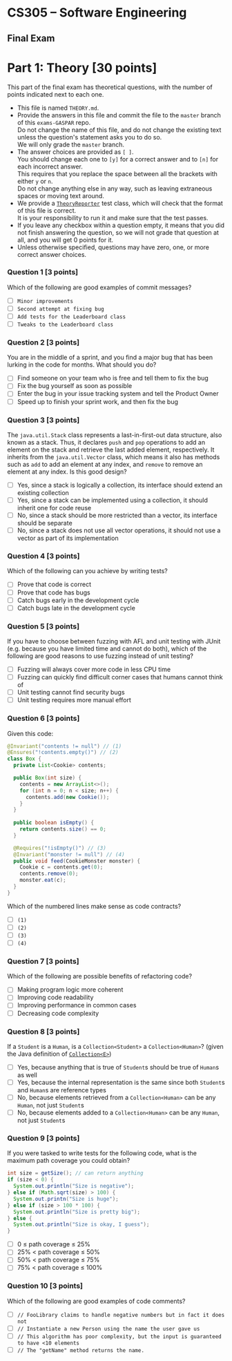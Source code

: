 # CS305 – Software Engineering
## Final Exam

# Part 1: Theory [30 points]

This part of the final exam has theoretical questions, with the number of points indicated next to each one.

- This file is named `THEORY.md`.
- Provide the answers in this file and commit the file to the `master` branch of this `exams-GASPAR` repo.  
  Do not change the name of this file, and do not change the existing text unless the question's statement asks you to do so.  
  We will only grade the `master` branch.
- The answer choices are provided as `[ ]`.  
  You should change each one to `[y]` for a correct answer and to `[n]` for each incorrect answer.  
  This requires that you replace the space between all the brackets with either `y` or `n`.  
  Do not change anything else in any way, such as leaving extraneous spaces or moving text around.
- We provide a [`TheoryReporter`](src/test/java/ch/epfl/sweng/tests/TheoryReporter.java) test class, which will check that the format of this file is correct.  
  It is your responsibility to run it and make sure that the test passes.
- If you leave any checkbox within a question empty, it means that you did not finish answering the question, so we will not grade that question at all, and you will get 0 points for it.
- Unless otherwise specified, questions may have zero, one, or more correct answer choices.

### Question 1 [3 points]
Which of the following are good examples of commit messages?

- [ ] `Minor improvements`
- [ ] `Second attempt at fixing bug`
- [ ] `Add tests for the Leaderboard class`
- [ ] `Tweaks to the Leaderboard class`

### Question 2 [3 points]
You are in the middle of a sprint, and you find a major bug that has been lurking in the code for months.
What should you do?

- [ ] Find someone on your team who is free and tell them to fix the bug
- [ ] Fix the bug yourself as soon as possible
- [ ] Enter the bug in your issue tracking system and tell the Product Owner
- [ ] Speed up to finish your sprint work, and then fix the bug

### Question 3 [3 points]
The `java.util.Stack` class represents a last-in-first-out data structure, also known as a stack.
Thus, it declares `push` and `pop` operations to add an element on the stack and retrieve the last added element, respectively.
It inherits from the `java.util.Vector` class, which means it also has methods such as `add` to add an element at any index, and `remove` to remove an element at any index.
Is this good design?

- [ ] Yes, since a stack is logically a collection, its interface should extend an existing collection
- [ ] Yes, since a stack can be implemented using a collection, it should inherit one for code reuse
- [ ] No, since a stack should be more restricted than a vector, its interface should be separate
- [ ] No, since a stack does not use all vector operations, it should not use a vector as part of its implementation

### Question 4 [3 points]
Which of the following can you achieve by writing tests?

- [ ] Prove that code is correct
- [ ] Prove that code has bugs
- [ ] Catch bugs early in the development cycle
- [ ] Catch bugs late in the development cycle

### Question 5 [3 points]
If you have to choose between fuzzing with AFL and unit testing with JUnit (e.g. because you have limited time and cannot do both), which of the following are good reasons to use fuzzing instead of unit testing?

- [ ] Fuzzing will always cover more code in less CPU time
- [ ] Fuzzing can quickly find difficult corner cases that humans cannot think of
- [ ] Unit testing cannot find security bugs
- [ ] Unit testing requires more manual effort

### Question 6 [3 points]
Given this code:

```java
@Invariant("contents != null") // (1)
@Ensures("!contents.empty()") // (2)
class Box {
  private List<Cookie> contents;

  public Box(int size) {
    contents = new ArrayList<>();
    for (int n = 0; n < size; n++) {
      contents.add(new Cookie());
    }
  }
  
  public boolean isEmpty() {
    return contents.size() == 0;
  }

  @Requires("!isEmpty()") // (3)
  @Invariant("monster != null") // (4)
  public void feed(CookieMonster monster) {
    Cookie c = contents.get(0);
    contents.remove(0);
    monster.eat(c);
  }
}
```

Which of the numbered lines make sense as code contracts?

- [ ] `(1)`
- [ ] `(2)`
- [ ] `(3)`
- [ ] `(4)`

### Question 7 [3 points]

Which of the following are possible benefits of refactoring code?

- [ ] Making program logic more coherent
- [ ] Improving code readability
- [ ] Improving performance in common cases
- [ ] Decreasing code complexity

### Question 8 [3 points]
If a `Student` is a `Human`, is a `Collection<Student>` a `Collection<Human>`? (given the Java definition of [`Collection<E>`](https://docs.oracle.com/javase/8/docs/api/java/util/Collection.html))

- [ ] Yes, because anything that is true of `Student`s should be true of `Human`s as well
- [ ] Yes, because the internal representation is the same since both `Student`s and `Human`s are reference types
- [ ] No, because elements retrieved from a `Collection<Human>` can be any `Human`, not just `Student`s
- [ ] No, because elements added to a `Collection<Human>` can be any `Human`, not just `Student`s

### Question 9 [3 points]
If you were tasked to write tests for the following code, what is the maximum path coverage you could obtain?

```java
int size = getSize(); // can return anything
if (size < 0) {
  System.out.println("Size is negative");
} else if (Math.sqrt(size) > 100) {
  System.out.printn("Size is huge");
} else if (size > 100 * 100) {
  System.out.println("Size is pretty big");
} else {
  System.out.println("Size is okay, I guess");
}
```

- [ ] 0 ≤ path coverage ≤ 25%
- [ ] 25% < path coverage ≤ 50%
- [ ] 50% < path coverage ≤ 75%
- [ ] 75% < path coverage ≤ 100%

### Question 10 [3 points]
Which of the following are good examples of code comments?

- [ ] `// FooLibrary claims to handle negative numbers but in fact it does not`
- [ ] `// Instantiate a new Person using the name the user gave us`
- [ ] `// This algorithm has poor complexity, but the input is guaranteed to have <10 elements`
- [ ] `// The "getName" method returns the name.`
